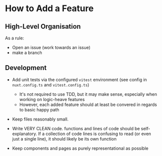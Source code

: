 # How to Add a Feature

## High-Level Organisation

As a rule:

- Open an issue (work towards an issue)
- make a branch

## Development

- Add unit tests via the configured `vitest` environment (see config in `nuxt.config.ts` and `vitest.config.ts`)
  - It's not required to use TDD, but it may make sense, especially when working on logic-heave features
  - However, each added feature should at least be convered in regards to basic happy path

- Keep files reasonably small.
- Write VERY CLEAN code. functions and lines of code should be self-explanatory. If a collection of code lines is confusing to read (or even just a single line), it should likely be its own function
- Keep components and pages as purely representational as possible